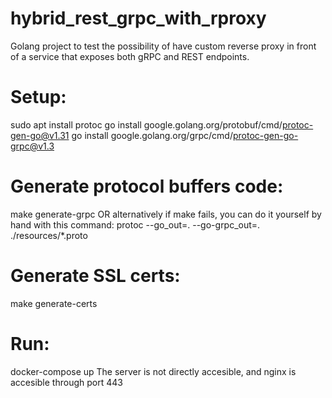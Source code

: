 # hybrid_rest_grpc_with_rproxy

Golang project to test the possibility of have custom reverse proxy in front of a service that exposes both gRPC and REST endpoints.

# Setup:
sudo apt install protoc
go install google.golang.org/protobuf/cmd/protoc-gen-go@v1.31
go install google.golang.org/grpc/cmd/protoc-gen-go-grpc@v1.3

# Generate protocol buffers code:
make generate-grpc
OR alternatively if make fails, you can do it yourself by hand with this command:
protoc --go_out=. --go-grpc_out=. ./resources/*.proto

# Generate SSL certs:
make generate-certs

# Run:
docker-compose up
The server is not directly accesible, and nginx is accesible through port 443
